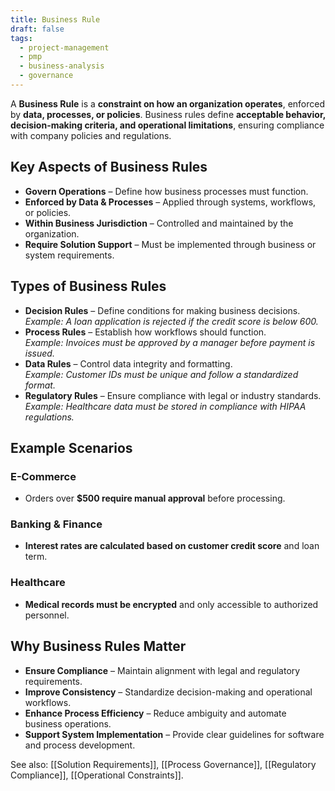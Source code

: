 ```yaml
---
title: Business Rule
draft: false
tags:
  - project-management
  - pmp
  - business-analysis
  - governance
---
```


A **Business Rule** is a **constraint on how an organization operates**, enforced by **data, processes, or policies**. Business rules define **acceptable behavior, decision-making criteria, and operational limitations**, ensuring compliance with company policies and regulations.

## Key Aspects of Business Rules
- **Govern Operations** – Define how business processes must function.
- **Enforced by Data & Processes** – Applied through systems, workflows, or policies.
- **Within Business Jurisdiction** – Controlled and maintained by the organization.
- **Require Solution Support** – Must be implemented through business or system requirements.

## Types of Business Rules
- **Decision Rules** – Define conditions for making business decisions.  
  *Example: A loan application is rejected if the credit score is below 600.*
- **Process Rules** – Establish how workflows should function.  
  *Example: Invoices must be approved by a manager before payment is issued.*
- **Data Rules** – Control data integrity and formatting.  
  *Example: Customer IDs must be unique and follow a standardized format.*
- **Regulatory Rules** – Ensure compliance with legal or industry standards.  
  *Example: Healthcare data must be stored in compliance with HIPAA regulations.*

## Example Scenarios

### **E-Commerce**
- Orders over **$500 require manual approval** before processing.

### **Banking & Finance**
- **Interest rates are calculated based on customer credit score** and loan term.

### **Healthcare**
- **Medical records must be encrypted** and only accessible to authorized personnel.

## Why Business Rules Matter
- **Ensure Compliance** – Maintain alignment with legal and regulatory requirements.
- **Improve Consistency** – Standardize decision-making and operational workflows.
- **Enhance Process Efficiency** – Reduce ambiguity and automate business operations.
- **Support System Implementation** – Provide clear guidelines for software and process development.

See also: [[Solution Requirements]], [[Process Governance]], [[Regulatory Compliance]], [[Operational Constraints]].
